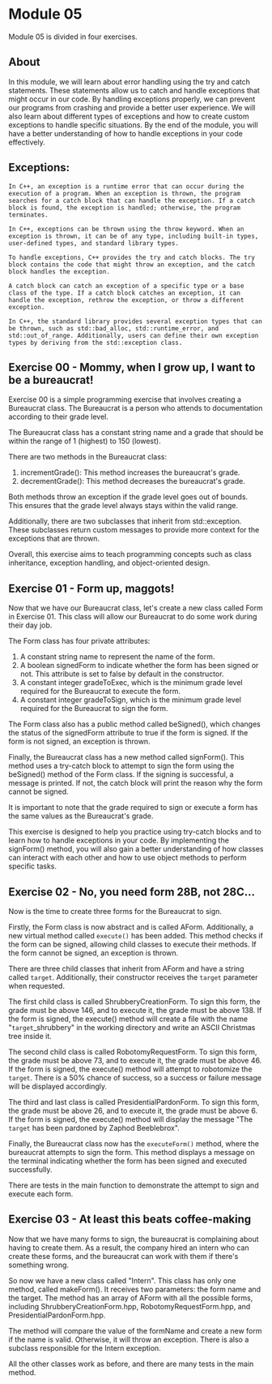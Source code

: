 # Module 05

Module 05 is divided in four exercises.

## About

In this module, we will learn about error handling using the try and catch statements. These statements allow us to catch and handle exceptions that might occur in our code. By handling exceptions properly, we can prevent our programs from crashing and provide a better user experience. We will also learn about different types of exceptions and how to create custom exceptions to handle specific situations. By the end of the module, you will have a better understanding of how to handle exceptions in your code effectively.


## Exceptions: 

	In C++, an exception is a runtime error that can occur during the execution of a program. When an exception is thrown, the program searches for a catch block that can handle the exception. If a catch block is found, the exception is handled; otherwise, the program terminates.

	In C++, exceptions can be thrown using the throw keyword. When an exception is thrown, it can be of any type, including built-in types, user-defined types, and standard library types.

	To handle exceptions, C++ provides the try and catch blocks. The try block contains the code that might throw an exception, and the catch block handles the exception.

	A catch block can catch an exception of a specific type or a base class of the type. If a catch block catches an exception, it can handle the exception, rethrow the exception, or throw a different exception.

	In C++, the standard library provides several exception types that can be thrown, such as std::bad_alloc, std::runtime_error, and std::out_of_range. Additionally, users can define their own exception types by deriving from the std::exception class.

## Exercise 00 - Mommy, when I grow up, I want to be a bureaucrat!

Exercise 00 is a simple programming exercise that involves creating a Bureaucrat class. The Bureaucrat is a person who attends to documentation according to their grade level.

The Bureaucrat class has a constant string name and a grade that should be within the range of 1 (highest) to 150 (lowest).

There are two methods in the Bureaucrat class:

1. incrementGrade(): This method increases the bureaucrat's grade.
2. decrementGrade(): This method decreases the bureaucrat's grade.

Both methods throw an exception if the grade level goes out of bounds. This ensures that the grade level always stays within the valid range.

Additionally, there are two subclasses that inherit from std::exception. These subclasses return custom messages to provide more context for the exceptions that are thrown.

Overall, this exercise aims to teach programming concepts such as class inheritance, exception handling, and object-oriented design.


## Exercise 01 - Form up, maggots!

Now that we have our Bureaucrat class, let's create a new class called Form in Exercise 01. This class will allow our Bureaucrat to do some work during their day job.

The Form class has four private attributes:

1. A constant string name to represent the name of the form.
2. A boolean signedForm to indicate whether the form has been signed or not. This attribute is set to false by default in the constructor.
3. A constant integer gradeToExec, which is the minimum grade level required for the Bureaucrat to execute the form.
4. A constant integer gradeToSign, which is the minimum grade level required for the Bureaucrat to sign the form.

The Form class also has a public method called beSigned(), which changes the status of the signedForm attribute to true if the form is signed. If the form is not signed, an exception is thrown.

Finally, the Bureaucrat class has a new method called signForm(). This method uses a try-catch block to attempt to sign the form using the beSigned() method of the Form class. If the signing is successful, a message is printed. If not, the catch block will print the reason why the form cannot be signed.

It is important to note that the grade required to sign or execute a form has the same values as the Bureaucrat's grade.

This exercise is designed to help you practice using try-catch blocks and to learn how to handle exceptions in your code. By implementing the signForm() method, you will also gain a better understanding of how classes can interact with each other and how to use object methods to perform specific tasks.


## Exercise 02 - No, you need form 28B, not 28C...

Now is the time to create three forms for the Bureaucrat to sign.

Firstly, the Form class is now abstract and is called AForm. Additionally, a new virtual method called ```execute()``` has been added. This method checks if the form can be signed, allowing child classes to execute their methods. If the form cannot be signed, an exception is thrown.

There are three child classes that inherit from AForm and have a string called ```target```. Additionally, their constructor receives the ```target``` parameter when requested.


The first child class is called ShrubberyCreationForm. To sign this form, the grade must be above 146, and to execute it, the grade must be above 138. If the form is signed, the execute() method will create a file with the name "```target```_shrubbery" in the working directory and write an ASCII Christmas tree inside it.

The second child class is called RobotomyRequestForm. To sign this form, the grade must be above 73, and to execute it, the grade must be above 46. If the form is signed, the execute() method will attempt to robotomize the ```target```. There is a 50% chance of success, so a success or failure message will be displayed accordingly.

The third and last class is called PresidentialPardonForm. To sign this form, the grade must be above 26, and to execute it, the grade must be above 6. If the form is signed, the execute() method will display the message "The ```target``` has been pardoned by Zaphod Beeblebrox".

Finally, the Bureaucrat class now has the ```executeForm()``` method, where the bureaucrat attempts to sign the form. This method displays a message on the terminal indicating whether the form has been signed and executed successfully.

There are tests in the main function to demonstrate the attempt to sign and execute each form.


## Exercise 03 - At least this beats coffee-making

Now that we have many forms to sign, the bureaucrat is complaining about having to create them. As a result, the company hired an intern who can create these forms, and the bureaucrat can work with them if there's something wrong.

So now we have a new class called "Intern". This class has only one method, called makeForm(). It receives two parameters: the form name and the target. The method has an array of AForm with all the possible forms, including ShrubberyCreationForm.hpp, RobotomyRequestForm.hpp, and PresidentialPardonForm.hpp.

The method will compare the value of the formName and create a new form if the name is valid. Otherwise, it will throw an exception. There is also a subclass responsible for the Intern exception.

All the other classes work as before, and there are many tests in the main method.
